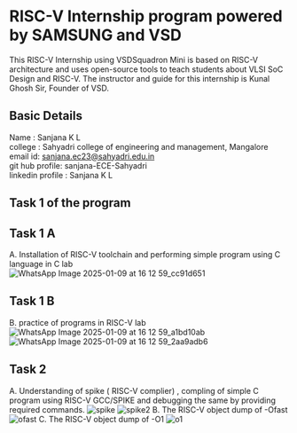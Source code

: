 # RISC-V Internship program powered by SAMSUNG and VSD
This RISC-V Internship using VSDSquadron Mini is based on RISC-V architecture and uses open-source tools to teach students about VLSI SoC Design and RISC-V. The instructor and guide for this internship is Kunal Ghosh Sir, Founder of VSD.
## Basic Details
Name    : Sanjana K L <br>
college : Sahyadri college of engineering and management, Mangalore <br>
email id: sanjana.ec23@sahyadri.edu.in <br>
git hub profile: sanjana-ECE-Sahyadri <br>
linkedin profile : Sanjana K L <br>
## Task 1 of the program 
## Task 1 A
A. Installation of RISC-V toolchain and performing simple program using C language in C lab<br>
![WhatsApp Image 2025-01-09 at 16 12 59_cc91d651](https://github.com/user-attachments/assets/be73230a-acfa-4fac-b87e-9bfd9c0dc4bd)
## Task 1 B
B. practice of programs in RISC-V lab
![WhatsApp Image 2025-01-09 at 16 12 59_a1bd10ab](https://github.com/user-attachments/assets/6b0a8c30-760b-4fdc-87a5-3bc4e499d150)
![WhatsApp Image 2025-01-09 at 16 12 59_2aa9adb6](https://github.com/user-attachments/assets/489aa5b8-d951-4584-b2a7-d97a56090b3f)
## Task 2
A. Understanding of spike ( RISC-V complier) , compling of simple C program using RISC-V GCC/SPIKE and debugging the same by providing required commands.
![spike](https://github.com/user-attachments/assets/f1786096-c5b4-4b3c-814d-24a5b5477fd5)
![spike2](https://github.com/user-attachments/assets/9cfab13a-d041-4095-adfd-e61e84950c04)
B. The RISC-V object dump of -Ofast
![ofast](https://github.com/user-attachments/assets/df1ea6fb-49e0-4ab7-8aba-887a424f8b78)
C. The RISC-V object dump of -O1
![o1](https://github.com/user-attachments/assets/1433c293-12df-4327-85c3-5b7d9369c4fd)







